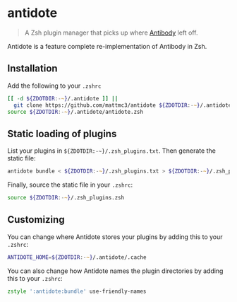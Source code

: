 # antidote

> A Zsh plugin manager that picks up where [Antibody][antibody] left off.

Antidote is a feature complete re-implementation of Antibody in Zsh.

## Installation

Add the following to your `.zshrc`

```zsh
[[ -d ${ZDOTDIR:-~}/.antidote ]] ||
  git clone https://github.com/mattmc3/antidote ${ZDOTDIR:-~}/.antidote
source ${ZDOTDIR:-~}/.antidote/antidote.zsh
```

## Static loading of plugins

List your plugins in `${ZDOTDIR:-~}/.zsh_plugins.txt`. Then generate the static file:

```zsh
antidote bundle < ${ZDOTDIR:-~}/.zsh_plugins.txt > ${ZDOTDIR:-~}/.zsh_plugins.zsh
```

Finally, source the static file in your `.zshrc`:

```zsh
source ${ZDOTDIR:-~}/.zsh_plugins.zsh
```

## Customizing

You can change where Antidote stores your plugins by adding this to your `.zshrc`:

```zsh
ANTIDOTE_HOME=${ZDOTDIR:-~}/.antidote/.cache
```

You can also change how Antidote names the plugin directories by adding this to your
`.zshrc`:

```zsh
zstyle ':antidote:bundle' use-friendly-names
```

[antibody]:  https://getantibody.github.io
